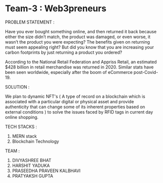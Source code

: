 # Team-3 : Web3preneurs

PROBLEM STATEMENT :

   Have you ever bought something online, and then returned it back because either the size didn’t match, the product was damaged, or even worse, it wasn’t the product you were expecting? The benefits given on returning must seem appealing right? But did you know that you are increasing your carbon footprints by just returning a product you ordered?

   According to the National Retail Federation and Appriss Retail, an estimated $428 billion in retail merchandise was returned in 2020. Similar stats have been seen worldwide, especially after the boom of eCommerce post-Covid-19.

SOLUTION : 

   We plan to dynamic NFT's ( A type of record on a blockchain which is associated with a particular digital or physical asset and provide authenticity that can change some of its inherent properties based on external conditions ) to solve the issues faced by RFID tags in current day online shopping.

TECH STACKS : 

   1. MERN stack
   2. Blockchain Technology 
   
TEAM :

   1. DIVYASHREE BHAT
   2. HARSHIT YADUKA
   3. PRASEEDHA PRAVEEN KALBHAVI
   4. PRATYAKSH GUPTA
   
   




